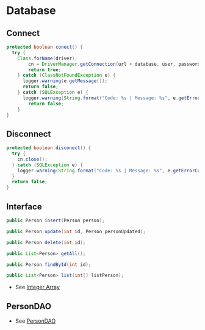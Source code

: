 # Database

## Connect

```java
protected boolean conect() {
  try {
    Class.forName(driver);
		cn = DriverManager.getConnection(url + database, user, password);
		return true;
    } catch (ClassNotFoundException e) {
      logger.warning(e.getMessage());
      return false;
    } catch (SQLException e) {
      logger.warning(String.format("Code: %s | Message: %s", e.getErrorCode(), e.getMessage()));
		return false;  
    }
}
```

## Disconnect

```java
protected boolean disconect() {
  try {
    cn.close();
  } catch (SQLException e) {
    logger.warning(String.format("Code: %s | Message: %s", e.getErrorCode(), e.getMessage()));
  }
  return false;
}
```

## Interface
 
  ```java
public Person insert(Person person);
  ```
  
  ```java
public Person update(int id, Person personUpdated);
  ```
  
  ```java
public Person delete(int id);
  ```
  ```java
public List<Person> getAll();
  ```
  
  ```java
public Person findById(int id);
  ```
  
  ```java
public List<Person> list(int[] listPerson);
  ```
* See [Integer Array](https://github.com/fefong/java_variables#integer-array)

##  PersonDAO

* See [PersonDAO](https://github.com/fefong/java_mysql_crud/blob/master/src/dao/PersonDAO.java)
  
